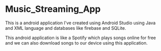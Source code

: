 # Music_Streaming_App

This is a android application I've created using Android Studio using Java and XML language and databases like firebase and SQLite.

This android application is like a Spotify which plays songs online for free and we can also download songs to our device using this application.
